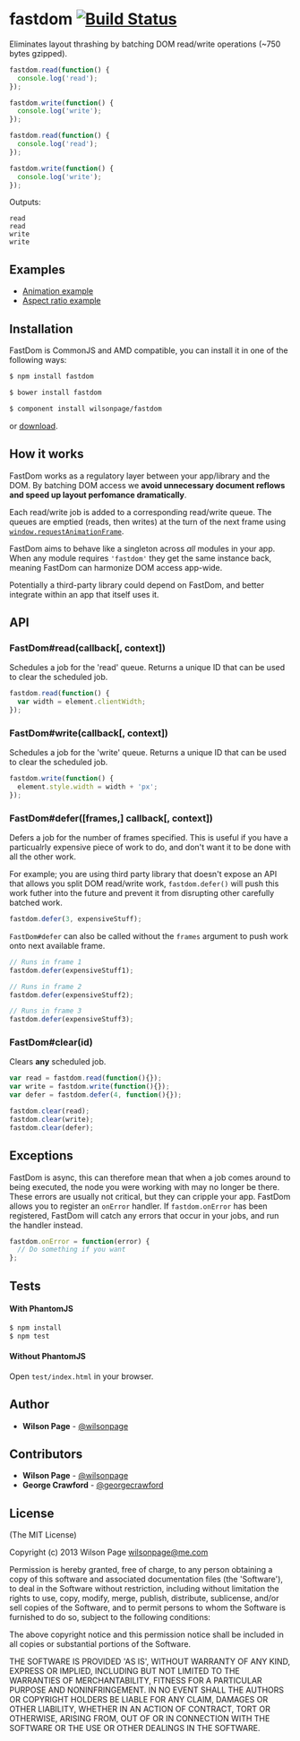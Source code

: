 # fastdom [![Build Status](https://travis-ci.org/wilsonpage/fastdom.svg?branch=master)](https://travis-ci.org/wilsonpage/fastdom)

Eliminates layout thrashing by batching DOM read/write operations (~750 bytes gzipped).

```js
fastdom.read(function() {
  console.log('read');
});

fastdom.write(function() {
  console.log('write');
});

fastdom.read(function() {
  console.log('read');
});

fastdom.write(function() {
  console.log('write');
});
```

Outputs:

```
read
read
write
write
```

## Examples

- [Animation example](http://wilsonpage.github.io/fastdom/examples/animation.html)
- [Aspect ratio example](http://wilsonpage.github.io/fastdom/examples/aspect-ratio.html)

## Installation

FastDom is CommonJS and AMD compatible, you can install it in one of the following ways:

``` sh
$ npm install fastdom
```
``` sh
$ bower install fastdom
```
``` sh
$ component install wilsonpage/fastdom
```
or [download](http://github.com/wilsonpage/fastdom/raw/master/index.js).

## How it works

FastDom works as a regulatory layer between your app/library and the DOM. By batching DOM access we **avoid unnecessary document reflows and speed up layout perfomance dramatically**.

Each read/write job is added to a corresponding read/write queue. The queues are emptied (reads, then writes) at the turn of the next frame using [`window.requestAnimationFrame`](https://developer.mozilla.org/en-US/docs/Web/API/window.requestAnimationFrame).

FastDom aims to behave like a singleton across *all* modules in your app. When any module requires `'fastdom'` they  get the same instance back, meaning FastDom can harmonize DOM access app-wide.

Potentially a third-party library could depend on FastDom, and better integrate within an app that itself uses it.

## API

### FastDom#read(callback[, context])

Schedules a job for the 'read' queue. Returns a unique ID that can be used to clear the scheduled job.

```js
fastdom.read(function() {
  var width = element.clientWidth;
});
```

### FastDom#write(callback[, context])

Schedules a job for the 'write' queue. Returns a unique ID that can be used to clear the scheduled job.

```js
fastdom.write(function() {
  element.style.width = width + 'px';
});
```

### FastDom#defer([frames,] callback[, context])

Defers a job for the number of frames specified. This is useful if you have a particualrly expensive piece of work to do, and don't want it to be done with all the other work.

For example; you are using third party library that doesn't expose an API that allows you split DOM read/write work, `fastdom.defer()` will push this work futher into the future and prevent it from disrupting other carefully batched work.

```js
fastdom.defer(3, expensiveStuff);
```

`FastDom#defer` can also be called without the `frames` argument to push work onto next available frame.

```js
// Runs in frame 1
fastdom.defer(expensiveStuff1);

// Runs in frame 2
fastdom.defer(expensiveStuff2);

// Runs in frame 3
fastdom.defer(expensiveStuff3);
```

### FastDom#clear(id)

Clears **any** scheduled job.

```js
var read = fastdom.read(function(){});
var write = fastdom.write(function(){});
var defer = fastdom.defer(4, function(){});

fastdom.clear(read);
fastdom.clear(write);
fastdom.clear(defer);
```

## Exceptions

FastDom is async, this can therefore mean that when a job comes around to being executed, the node you were working with may no longer be there. These errors are usually not critical, but they can cripple your app. FastDom allows you to register an `onError` handler. If `fastdom.onError` has been registered, FastDom will catch any errors that occur in your jobs, and run the handler instead.

```js
fastdom.onError = function(error) {
  // Do something if you want
};

```

## Tests

#### With PhantomJS

``` sh
$ npm install
$ npm test
```

#### Without PhantomJS

Open `test/index.html` in your browser.

## Author

- **Wilson Page** - [@wilsonpage](http://twitter.com/wilsonpage)

## Contributors

- **Wilson Page** - [@wilsonpage](http://twitter.com/wilsonpage)
- **George Crawford** - [@georgecrawford](http://github.com/georgecrawford)

## License

(The MIT License)

Copyright (c) 2013 Wilson Page <wilsonpage@me.com>

Permission is hereby granted, free of charge, to any person obtaining a copy of this software and associated documentation files (the 'Software'), to deal in the Software without restriction, including without limitation the rights to use, copy, modify, merge, publish, distribute, sublicense, and/or sell copies of the Software, and to permit persons to whom the Software is furnished to do so, subject to the following conditions:

The above copyright notice and this permission notice shall be included in all copies or substantial portions of the Software.

THE SOFTWARE IS PROVIDED 'AS IS', WITHOUT WARRANTY OF ANY KIND, EXPRESS OR IMPLIED, INCLUDING BUT NOT LIMITED TO THE WARRANTIES OF MERCHANTABILITY, FITNESS FOR A PARTICULAR PURPOSE AND NONINFRINGEMENT. IN NO EVENT SHALL THE AUTHORS OR COPYRIGHT HOLDERS BE LIABLE FOR ANY CLAIM, DAMAGES OR OTHER LIABILITY, WHETHER IN AN ACTION OF CONTRACT, TORT OR OTHERWISE, ARISING FROM, OUT OF OR IN CONNECTION WITH THE SOFTWARE OR THE USE OR OTHER DEALINGS IN THE SOFTWARE.
